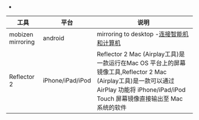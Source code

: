 - 
工具|平台|说明
---|---|---
mobizen mirroring|android| mirroring to desktop -[连接智能机和计算机](https://www.mobizen.com/)
Reflector 2| iPhone/iPad/iPod|Reflector 2 Mac (Airplay工具)是一款运行在Mac OS 平台上的屏幕镜像工具,Reflector 2 Mac (Airplay工具)是一款可以通过 AirPlay 功能将 iPhone/iPad/iPod Touch 屏幕镜像直接输出至 Mac 系统的软件
